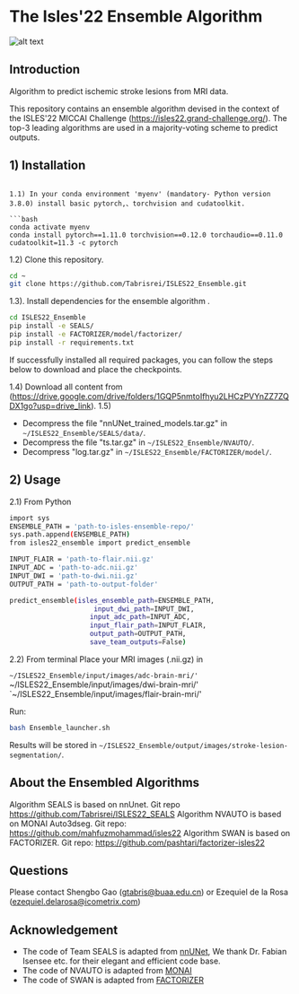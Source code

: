 # The Isles'22 Ensemble Algorithm 
![alt text]([https://github.com/ezequieldlrosa/isles22/blob/main/isles-logo.png](https://github.com/Tabrisrei/ISLES22_Ensemble/blob/master/ensemble-logo.png))

## Introduction
Algorithm to predict ischemic stroke lesions from MRI data.

This repository contains an ensemble algorithm devised in the context of the ISLES'22 MICCAI Challenge (https://isles22.grand-challenge.org/).
The top-3 leading algorithms are used in a majority-voting scheme to predict outputs.


## 1) Installation
```

1.1) In your conda environment 'myenv' (mandatory- Python version 3.8.0) install basic pytorch,、torchvision and cudatoolkit.

```bash
conda activate myenv
conda install pytorch==1.11.0 torchvision==0.12.0 torchaudio==0.11.0 cudatoolkit=11.3 -c pytorch
```

1.2) Clone this repository.

```bash
cd ~
git clone https://github.com/Tabrisrei/ISLES22_Ensemble.git
```

1.3). Install dependencies for the ensemble algorithm .

```bash
cd ISLES22_Ensemble
pip install -e SEALS/
pip install -e FACTORIZER/model/factorizer/
pip install -r requirements.txt
```

If successfully installed all required packages, you can follow  the steps below to download and place the checkpoints.

1.4) Download all content from (https://drive.google.com/drive/folders/1GQP5nmtoIfhyu2LHCzPVYnZZ7ZQDX1go?usp=drive_link).
1.5) 
- Decompress the file "nnUNet_trained_models.tar.gz" in `~/ISLES22_Ensemble/SEALS/data/`.
- Decompress the file "ts.tar.gz" in `~/ISLES22_Ensemble/NVAUTO/`.
- Decompress "log.tar.gz" in `~/ISLES22_Ensemble/FACTORIZER/model/`.


## 2) Usage
2.1) From Python

```bash
import sys
ENSEMBLE_PATH = 'path-to-isles-ensemble-repo/' 
sys.path.append(ENSEMBLE_PATH)
from isles22_ensemble import predict_ensemble

INPUT_FLAIR = 'path-to-flair.nii.gz'
INPUT_ADC = 'path-to-adc.nii.gz'
INPUT_DWI = 'path-to-dwi.nii.gz'
OUTPUT_PATH = 'path-to-output-folder'

predict_ensemble(isles_ensemble_path=ENSEMBLE_PATH,
                     input_dwi_path=INPUT_DWI,
                    input_adc_path=INPUT_ADC,
                    input_flair_path=INPUT_FLAIR,
                    output_path=OUTPUT_PATH,
                    save_team_outputs=False)
```




2.2) From terminal
Place your MRI images (.nii.gz) in

`~/ISLES22_Ensemble/input/images/adc-brain-mri/'
`~/ISLES22_Ensemble/input/images/dwi-brain-mri/'
`~/ISLES22_Ensemble/input/images/flair-brain-mri/'

Run: 
```bash
bash Ensemble_launcher.sh
```

Results will be stored in `~/ISLES22_Ensemble/output/images/stroke-lesion-segmentation/`. 

## About the Ensembled Algorithms 
Algorithm SEALS is based on nnUnet. Git repo https://github.com/Tabrisrei/ISLES22_SEALS 
Algorithm NVAUTO is based on MONAI Auto3dseg. Git repo: https://github.com/mahfuzmohammad/isles22
Algorithm SWAN is based on FACTORIZER. Git repo: https://github.com/pashtari/factorizer-isles22


## Questions
Please contact Shengbo Gao (gtabris@buaa.edu.cn) or Ezequiel de la Rosa (ezequiel.delarosa@icometrix.com)

## Acknowledgement

- The code of Team SEALS is adapted from [nnUNet](https://github.com/MIC-DKFZ/nnUNet), We thank Dr. Fabian Isensee etc. for their elegant and efficient code base.
- The code of NVAUTO is adapted from [MONAI](https://github.com/Project-MONAI/MONAI)
- The code of SWAN is adapted from [FACTORIZER](https://github.com/pashtari/factorizer)
